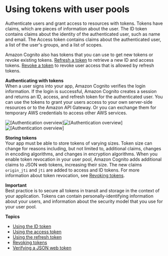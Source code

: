 # Using tokens with user pools<a name="amazon-cognito-user-pools-using-tokens-with-identity-providers"></a>

Authenticate users and grant access to resources with tokens\. Tokens have claims, which are pieces of information about the user\. The ID token contains claims about the identity of the authenticated user, such as name and email\. The Access token contains claims about the authenticated user, a list of the user's groups, and a list of scopes\. 

Amazon Cognito also has tokens that you can use to get new tokens or revoke existing tokens\. [Refresh a token](amazon-cognito-user-pools-using-the-refresh-token.md) to retrieve a new ID and access tokens\. [Revoke a token](amazon-cognito-user-pools-using-the-refresh-token.md#amazon-cognito-identity-user-pools-revoking-all-tokens-for-user) to revoke user access that is allowed by refresh tokens\.

**Authenticating with tokens**  
When a user signs into your app, Amazon Cognito verifies the login information\. If the login is successful, Amazon Cognito creates a session and returns an ID, access, and refresh token for the authenticated user\. You can use the tokens to grant your users access to your own server\-side resources or to the Amazon API Gateway\. Or you can exchange them for temporary AWS credentials to access other AWS services\.

![\[Authentication overview\]](http://docs.aws.amazon.com/cognito/latest/developerguide/)![\[Authentication overview\]](http://docs.aws.amazon.com/cognito/latest/developerguide/)![\[Authentication overview\]](http://docs.aws.amazon.com/cognito/latest/developerguide/)

**Storing tokens**  
Your app must be able to store tokens of varying sizes\. Token size can change for reasons including, but not limited to, additional claims, changes in encoding algorithms, and changes in encryption algorithms\. When you enable token revocation in your user pool, Amazon Cognito adds additional claims to JSON web tokens, increasing their size\. The new claims `origin_jti` and `jti` are added to access and ID tokens\. For more information about token revocation, see [Revoking tokens](https://docs.aws.amazon.com/cognito/latest/developerguide/token-revocation.html)\.

**Important**  
Best practice is to secure all tokens in transit and storage in the context of your application\. Tokens can contain personally\-identifying information about your users, and information about the security model that you use for your user pool\.

**Topics**
+ [Using the ID token](amazon-cognito-user-pools-using-the-id-token.md)
+ [Using the access token](amazon-cognito-user-pools-using-the-access-token.md)
+ [Using the refresh token](amazon-cognito-user-pools-using-the-refresh-token.md)
+ [Revoking tokens](token-revocation.md)
+ [Verifying a JSON web token](amazon-cognito-user-pools-using-tokens-verifying-a-jwt.md)